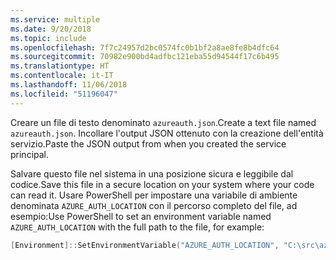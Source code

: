 ```yaml
---
ms.service: multiple
ms.date: 9/20/2018
ms.topic: include
ms.openlocfilehash: 7f7c24957d2bc0574fc0b1bf2a8ae8fe8b4dfc64
ms.sourcegitcommit: 70982e900bd4adfbc121eba55d94544f17c6b495
ms.translationtype: HT
ms.contentlocale: it-IT
ms.lasthandoff: 11/06/2018
ms.locfileid: "51196047"
---
```

<span data-ttu-id="d91c0-101">Creare un file di testo denominato `azureauth.json`.</span><span class="sxs-lookup"><span data-stu-id="d91c0-101">Create a text file named `azureauth.json`.</span></span> <span data-ttu-id="d91c0-102">Incollare l'output JSON ottenuto con la creazione dell'entità servizio.</span><span class="sxs-lookup"><span data-stu-id="d91c0-102">Paste the JSON output from when you created the service principal.</span></span>

<span data-ttu-id="d91c0-103">Salvare questo file nel sistema in una posizione sicura e leggibile dal codice.</span><span class="sxs-lookup"><span data-stu-id="d91c0-103">Save this file in a secure location on your system where your code can read it.</span></span> <span data-ttu-id="d91c0-104">Usare PowerShell per impostare una variabile di ambiente denominata `AZURE_AUTH_LOCATION` con il percorso completo del file, ad esempio:</span><span class="sxs-lookup"><span data-stu-id="d91c0-104">Use PowerShell to set an environment variable named `AZURE_AUTH_LOCATION` with the full path to the file, for example:</span></span>

```powershell
[Environment]::SetEnvironmentVariable("AZURE_AUTH_LOCATION", "C:\src\azureauth.json", "User")
```
